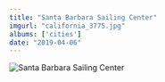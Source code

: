 ```yaml
---
title: "Santa Barbara Sailing Center"
imgurl: "california_3775.jpg"
albums: ['cities']
date: "2019-04-06"
---
```

![Santa Barbara Sailing Center](https://s3.us-east-2.amazonaws.com/ying-ish/california_3775.jpg)